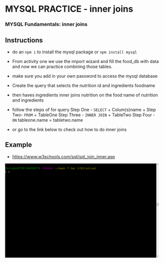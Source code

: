 # MYSQL PRACTICE - inner joins #

### MYSQL Fundamentals: inner joins ###

## Instructions 
- do an `npm i` to install the mysql package or `npm install mysql`

- From activity one we use the import wizard and fill the food_db with data and now we can practice combining those tables.
- make sure you add in your own password to access the mysql database
- Create the query that selects the nutrition id and ingredients foodname 
- then haves ingredients inner joins nutrition on the food name of nutrition and ingredients 

- follow the steps of for query
    Step One - `SELECT` + Colum(s)name +
    Step Two- `FROM` + TableOne 
    Step Three - `INNER JOIN` + TableTwo
    Step Four - `ON` tableone.name  = tabletwo.name

- or go to the link below to check out how to do inner joins

## Example
- https://www.w3schools.com/sql/sql_join_inner.asp

![results](./gif/results.gif)